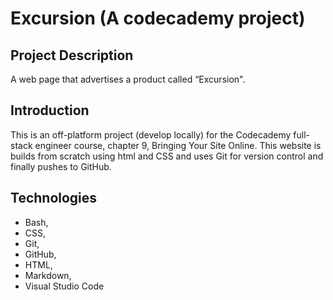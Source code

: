 # Excursion (A codecademy project)

## Project Description
A web page that advertises a product called “Excursion".

## Introduction
This is an off-platform project (develop locally) for the Codecademy full-stack engineer course, chapter 9, Bringing Your Site Online. This website is builds from scratch using html and CSS and uses Git for version control and finally pushes to GitHub.

## Technologies
* Bash,
* CSS,
* Git,
* GitHub,
* HTML,
* Markdown,
* Visual Studio Code